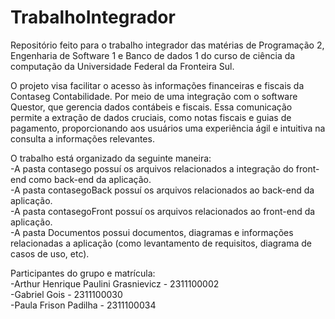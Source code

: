 # TrabalhoIntegrador
Repositório feito para o trabalho integrador das matérias de Programação 2, Engenharia de Software 1 e Banco de dados 1 do curso de ciência da computação da Universidade Federal da Fronteira Sul.

O projeto visa facilitar o acesso às informações financeiras e fiscais da Contaseg Contabilidade. Por meio de uma integração com o software Questor, que gerencia dados contábeis e fiscais. Essa comunicação permite a extração de dados cruciais, como notas fiscais e guias de pagamento, proporcionando aos usuários uma experiência ágil e intuitiva na consulta a informações relevantes.

O trabalho está organizado da seguinte maneira:<br>
  -A pasta contasego possuí os arquivos relacionados a integração do front-end como back-end da aplicação.<br>
  -A pasta contasegoBack possuí os arquivos relacionados ao back-end da aplicação.<br>
  -A pasta contasegoFront possuí os arquivos relacionados ao front-end da aplicação.<br>
  -A pasta Documentos possui documentos, diagramas e informações relacionadas a aplicação (como levantamento de requisitos, diagrama de casos de uso, etc).<br>

Participantes do grupo e matrícula:<br>
  -Arthur Henrique Paulini Grasnievicz - 2311100002 <br>
  -Gabriel Gois - 2311100030 <br>
  -Paula Frison Padilha - 2311100034 <br>
